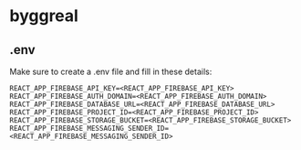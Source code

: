 # byggreal

## .env
Make sure to create a .env file and fill in these details:

`
REACT_APP_FIREBASE_API_KEY=<REACT_APP_FIREBASE_API_KEY>
REACT_APP_FIREBASE_AUTH_DOMAIN=<REACT_APP_FIREBASE_AUTH_DOMAIN>
REACT_APP_FIREBASE_DATABASE_URL=<REACT_APP_FIREBASE_DATABASE_URL>
REACT_APP_FIREBASE_PROJECT_ID=<REACT_APP_FIREBASE_PROJECT_ID>
REACT_APP_FIREBASE_STORAGE_BUCKET=<REACT_APP_FIREBASE_STORAGE_BUCKET>
REACT_APP_FIREBASE_MESSAGING_SENDER_ID=<REACT_APP_FIREBASE_MESSAGING_SENDER_ID>
`
